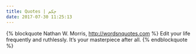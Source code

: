 ```yaml
---
title: Quotes | حِكم
date: 2017-07-30 11:25:13
---
```



{% blockquote Nathan W. Morris, http://wordsnquotes.com %}
Edit your life frequently and ruthlessly. It’s your masterpiece after all.
{% endblockquote %}
